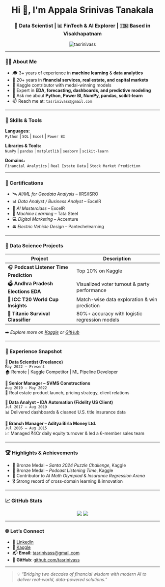 <h1 align="center">Hi 👋, I'm Appala Srinivas Tanakala</h1>
<h3 align="center">🚀 Data Scientist | 📊 FinTech & AI Explorer | 🇮🇳 Based in Visakhapatnam</h3>

<p align="center">
  <img src="https://komarev.com/ghpvc/?username=tasrinivass&label=Profile%20views&color=0e75b6&style=flat" alt="tasrinivass" />
</p>

---

### 🧑‍💼 About Me

- 🎓 3+ years of experience in **machine learning** & **data analytics**
- 💼 20+ years in **financial services, real estate, and capital markets**
- 🥇 Kaggle contributor with medal-winning models  
- 🔎 Expert in **EDA, forecasting, dashboards, and predictive modeling**
- 💬 Ask me about **Python, Power BI, NumPy, pandas, scikit-learn**
- 📫 Reach me at: `tasrinivass@gmail.com`

---

### 🔧 Skills & Tools

**Languages:**  
`Python` | `SQL` | `Excel` | `Power BI`

**Libraries & Tools:**  
`NumPy` | `pandas` | `matplotlib` | `seaborn` | `scikit-learn`

**Domains:**  
`Financial Analytics` | `Real Estate Data` | `Stock Market Prediction`

---

### 📘 Certifications

- 🛰️ *AI/ML for Geodata Analysis* – IIRS/ISRO  
- 📊 *Data Analyst / Business Analyst* – ExcelR  
- 🧠 *AI Masterclass* – ExcelR  
- 🤖 *Machine Learning* – Tata Steel  
- 💻 *Digital Marketing* – Accenture  
- 🚘 *Electric Vehicle Design* – Pantechelearning  

---

### 🧪 Data Science Projects

| Project | Description |
|--------|-------------|
| 🎧 **Podcast Listener Time Prediction** | Top 10% on Kaggle | Regression with linear models and feature selection |
| 🗳️ **Andhra Pradesh Elections EDA** | Visualized voter turnout & party performance |
| 🏏 **ICC T20 World Cup Insights** | Match-wise data exploration & win prediction |
| 🚢 **Titanic Survival Classifier** | 80%+ accuracy with logistic regression models |

➡️ *Explore more on [Kaggle](#) or [GitHub](#)*

---

### 💼 Experience Snapshot

**🔹 Data Scientist (Freelance)**  
`May 2022 – Present`  
🏠 Remote | Kaggle Competitor | ML Pipeline Developer

**🔹 Senior Manager – SVMS Constructions**  
`Aug 2019 – May 2022`  
🏢 Real estate product launch, pricing strategy, client relations

**🔹 Data Analyst – IDA Automation (Fidelity US Client)**  
`Jul 2017 – Aug 2019`  
📊 Delivered dashboards & cleaned U.S. title insurance data

**🔹 Branch Manager – Aditya Birla Money Ltd.**  
`Jul 2005 – Aug 2015`  
📈 Managed ₹4Cr daily equity turnover & led a 6-member sales team

---

### 🏆 Highlights & Achievements

- 🥉 Bronze Medal – *Santa 2024 Puzzle Challenge*, Kaggle  
- 🥉 Bronze Medal – *Podcast Listening Time*, Kaggle  
- 🧠 Contributor to *AI Math Olympiad* & *Insurance Regression Arena*  
- 🎖️ Strong record of cross-domain learning & innovation

---

### 📈 GitHub Stats

<p align="center">
  <img src="https://github-readme-stats.vercel.app/api?username=tasrinivass&show_icons=true&theme=dark" />
  <img src="https://github-readme-stats.vercel.app/api/top-langs/?username=tasrinivass&layout=compact&theme=dark" />
</p>

---

### 🌐 Let’s Connect

- 🔗 [LinkedIn](#)
- 🧠 [Kaggle](#)
- 📬 **Email**: tasrinivass@gmail.com  
- 💼 **GitHub**: [github.com/tasrinivass](https://github.com/tasrinivass)

---

> 💡 *“Bridging two decades of financial wisdom with modern AI to deliver real-world, data-powered solutions.”*

